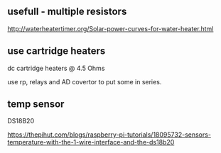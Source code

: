 
## usefull - multiple resistors
http://waterheatertimer.org/Solar-power-curves-for-water-heater.html



## use cartridge heaters

dc cartridge heaters  @ 4.5 Ohms

use rp, relays and AD covertor to put some in series.


## temp sensor

DS18B20

https://thepihut.com/blogs/raspberry-pi-tutorials/18095732-sensors-temperature-with-the-1-wire-interface-and-the-ds18b20
